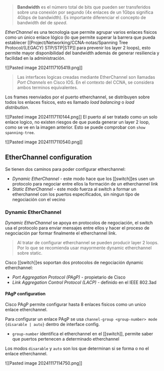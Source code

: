 > **Bandwidth** es el número total de bits que pueden ser transferidos sobre una conexión por segundo (4x enlaces de un 1Gbps significa 4Gbps de bandwidth). Es importante diferenciar el concepto de bandwidth del de _speed_.

_EtherChannel_ es una tecnologia que permite agrupar varios enlaces fisicos como un único enlace lógico (lo que permite superar la barrera que pueda establecer [[Project/Networking/CCNA-notas/Spanning Tree Protocol/(LEGACY) STP/STP|STP]] para prevenir los layer 2 loops), esto permite mayor disponibilidad del bandwidth además de generar resiliencia y facilidad en la administración. 

![[Pasted image 20241117105419.png]]

> Las interfaces logicas creadas mediante EtherChannel son llamadas _Port Channels_ en Cisco IOS. En el contexto del CCNA, se considera ambos terminos equivalentes. 

Los frames reenviados por el puerto etherchannel, se distribuyen sobre todos los enlaces fisicos, esto es llamado _load balancing_ o _load distribution_.

![[Pasted image 20241117110144.png]]
El puerto al ser tratado como un solo enlace logico, no existen riesgos de que pueda generar un layer 2 loop, como se ve en la imagen anterior. Esto se puede comprobar con `show spanning-tree`.

![[Pasted image 20241117110540.png]]

## EtherChannel configuration 
Se tienen dos caminos para poder configurar etherchannel: 
- *Dynamic EtherChannel* - este modo hace que los [[switch]]es usen un protocolo para negociar entre ellos la formación de un etherchannel link 
- *Static EtherChannel* - este modo fuerza al switch a formar un etherchannel con los puertos especificados, sin ningun tipo de negociación con el vecino 

### Dynamic EtherChannel 
_Dynamic EtherChannel_ se apoya en protocolos de negociación, el switch usa el protocolo para enviar mensajes entre ellos y hacer el proceso de negociación par formar finalmente el etherchannel link. 

> Al tratar de configurar etherchannel se pueden producir layer 2 loops. Por lo que se recomienda usar mayormente dynamic etherchannel sobre static. 

Cisco [[switch]]es soportan dos protocolos de negociación dynamic etherchannel: 
- _Port Aggregation Protocol (PAgP)_ - propietario de Cisco 
- _Link Aggregation Control Protocol (LACP)_ - definido en el IEEE 802.3ad

#### PAgP configuration
Cisco PAgP permite configurar hasta 8 enlaces fisicos como un unico enlace etherchannel. 

Para configurar un enlace PAgP se usa `channel-group <group-number> mode {disarable | auto}` dentro de interface config.
- `group-number` identifica el etherchannel en el [[switch]], permite saber que puertos pertenecen a determinado etherchannel 

Los modos `disarable` y `auto` son los que determinan si se forma o no el enlace etherchannel. 

![[Pasted image 20241117114750.png]]

